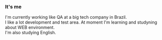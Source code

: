 ### 
<h3>It's me</h3>
I'm currently working like QA at a big tech company in Brazil.<br>
I like a lot development and test area. At moment I'm learning and studyning about WEB environment. <br>I'm also studying English.<br>

<!--
**leonardoraupp/LeonardoRaupp** is a ✨ _special_ ✨ repository because its `README.md` (this file) appears on your GitHub profile.

Here are some ideas to get you started:

- 🔭 I’m currently working on ...
- 🌱 I’m currently learning ...
- 👯 I’m looking to collaborate on ...
- 🤔 I’m looking for help with ...
- 💬 Ask me about ...
- 📫 How to reach me: ...
- 😄 Pronouns: ...
- ⚡ Fun fact: ...
-->








